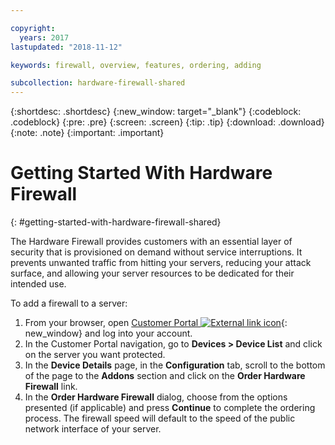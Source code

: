```yaml
---

copyright:
  years: 2017
lastupdated: "2018-11-12"

keywords: firewall, overview, features, ordering, adding

subcollection: hardware-firewall-shared
---
```


{:shortdesc: .shortdesc}
{:new_window: target="_blank"}
{:codeblock: .codeblock}
{:pre: .pre}
{:screen: .screen}
{:tip: .tip}
{:download: .download}
{:note: .note}
{:important: .important}

# Getting Started With Hardware Firewall
{: #getting-started-with-hardware-firewall-shared}

The Hardware Firewall provides customers with an essential layer of security that is provisioned on demand without service interruptions. It prevents unwanted traffic from hitting your servers, reducing your attack surface, and allowing your server resources to be dedicated for their intended use.

To add a firewall to a server:

1. From your browser, open  [Customer Portal ![External link icon](../../icons/launch-glyph.svg "External link icon")](https://control.softlayer.com/){: new_window} and log into your account.
2. In the Customer Portal navigation, go to **Devices > Device List** and click on the server you want protected.  
3. In the **Device Details** page, in the **Configuration** tab, scroll to the bottom of the page to the **Addons** section and click on the **Order Hardware Firewall** link.
4. In the **Order Hardware Firewall** dialog, choose from the options presented (if applicable) and press **Continue** to complete the ordering process. The firewall speed will default to the speed of the public network interface of your server.
